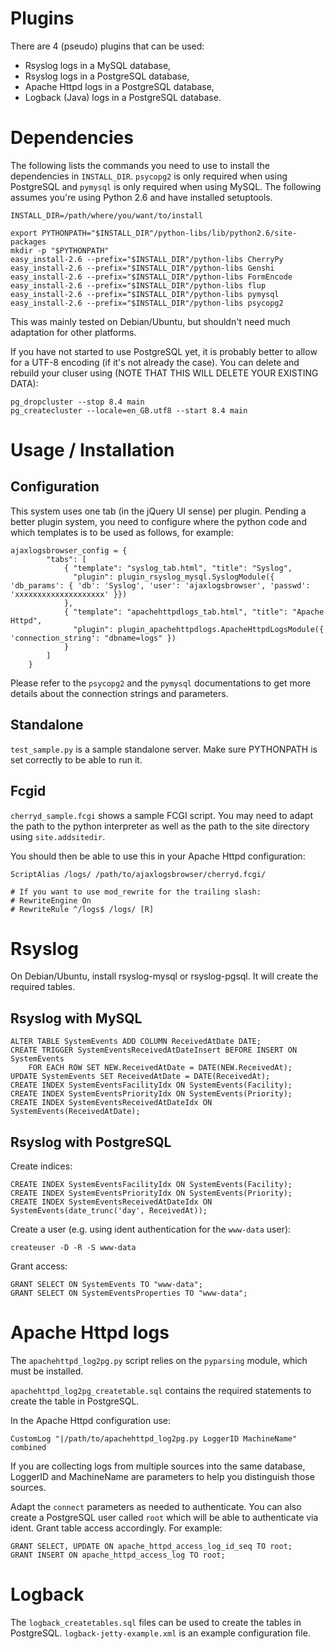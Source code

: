 Plugins
=======

There are 4 (pseudo) plugins that can be used:

  - Rsyslog logs in a MySQL database,
  - Rsyslog logs in a PostgreSQL database,
  - Apache Httpd logs in a PostgreSQL database,
  - Logback (Java) logs in a PostgreSQL database.


Dependencies
============

The following lists the commands you need to use to install the dependencies
in `INSTALL_DIR`.
`psycopg2` is only required when using PostgreSQL and `pymysql` is only 
required when using MySQL.
The following assumes you're using Python 2.6 and have installed setuptools.


    INSTALL_DIR=/path/where/you/want/to/install
    
    export PYTHONPATH="$INSTALL_DIR"/python-libs/lib/python2.6/site-packages
    mkdir -p "$PYTHONPATH"
    easy_install-2.6 --prefix="$INSTALL_DIR"/python-libs CherryPy
    easy_install-2.6 --prefix="$INSTALL_DIR"/python-libs Genshi
    easy_install-2.6 --prefix="$INSTALL_DIR"/python-libs FormEncode
    easy_install-2.6 --prefix="$INSTALL_DIR"/python-libs flup
    easy_install-2.6 --prefix="$INSTALL_DIR"/python-libs pymysql
    easy_install-2.6 --prefix="$INSTALL_DIR"/python-libs psycopg2


This was mainly tested on Debian/Ubuntu, but shouldn't need much adaptation
for other platforms.


If you have not started to use PostgreSQL yet, it is probably better to allow
for a UTF-8 encoding (if it's not already the case). You can delete and 
rebuild your cluser using (NOTE THAT THIS WILL DELETE YOUR EXISTING DATA):

    pg_dropcluster --stop 8.4 main
    pg_createcluster --locale=en_GB.utf8 --start 8.4 main



Usage / Installation
====================

Configuration
-------------

This system uses one tab (in the jQuery UI sense) per plugin.
Pending a better plugin system, you need to configure where the python code and 
which templates is to be used as follows, for example:


    ajaxlogsbrowser_config = {
            "tabs": [
                { "template": "syslog_tab.html", "title": "Syslog",
                  "plugin": plugin_rsyslog_mysql.SyslogModule({ 'db_params': { 'db': 'Syslog', 'user': 'ajaxlogsbrowser', 'passwd': 'xxxxxxxxxxxxxxxxxxxx' }})
                },
                { "template": "apachehttpdlogs_tab.html", "title": "Apache Httpd",
                  "plugin": plugin_apachehttpdlogs.ApacheHttpdLogsModule({ 'connection_string': "dbname=logs" })
                }
            ]
        }



Please refer to the `psycopg2` and the `pymysql` documentations to get more
details about the connection strings and parameters.


Standalone
----------

`test_sample.py` is a sample standalone server. Make sure PYTHONPATH is set 
correctly to be able to run it.


Fcgid
-----

`cherryd_sample.fcgi` shows a sample FCGI script.
You may need to adapt the path to the python interpreter as well as the
path to the site directory using `site.addsitedir`.

You should then be able to use this in your Apache Httpd configuration:

    ScriptAlias /logs/ /path/to/ajaxlogsbrowser/cherryd.fcgi/
    
    # If you want to use mod_rewrite for the trailing slash:
    # RewriteEngine On
    # RewriteRule ^/logs$ /logs/ [R]


Rsyslog
=======

On Debian/Ubuntu, install rsyslog-mysql or rsyslog-pgsql. It will create
the required tables.

Rsyslog with MySQL
------------------

	ALTER TABLE SystemEvents ADD COLUMN ReceivedAtDate DATE;
	CREATE TRIGGER SystemEventsReceivedAtDateInsert BEFORE INSERT ON SystemEvents
	    FOR EACH ROW SET NEW.ReceivedAtDate = DATE(NEW.ReceivedAt);
	UPDATE SystemEvents SET ReceivedAtDate = DATE(ReceivedAt);
	CREATE INDEX SystemEventsFacilityIdx ON SystemEvents(Facility);
	CREATE INDEX SystemEventsPriorityIdx ON SystemEvents(Priority);
	CREATE INDEX SystemEventsReceivedAtDateIdx ON SystemEvents(ReceivedAtDate);

Rsyslog with PostgreSQL
-----------------------

Create indices:

	CREATE INDEX SystemEventsFacilityIdx ON SystemEvents(Facility);
	CREATE INDEX SystemEventsPriorityIdx ON SystemEvents(Priority);
	CREATE INDEX SystemEventsReceivedAtDateIdx ON SystemEvents(date_trunc('day', ReceivedAt));

Create a user (e.g. using ident authentication for the `www-data` user):

    createuser -D -R -S www-data

Grant access:

    GRANT SELECT ON SystemEvents TO "www-data";
    GRANT SELECT ON SystemEventsProperties TO "www-data";
    


Apache Httpd logs
=================


The `apachehttpd_log2pg.py` script relies on the `pyparsing` module, which 
must be installed.

`apachehttpd_log2pg_createtable.sql` contains the required statements to 
create the table in PostgreSQL.

In the Apache Httpd configuration use:

    CustomLog "|/path/to/apachehttpd_log2pg.py LoggerID MachineName" combined

If you are collecting logs from multiple sources into the same database, 
LoggerID and MachineName are parameters to help you distinguish those sources.

Adapt the `connect` parameters as needed to authenticate. You can also create
a PostgreSQL user called `root` which will be able to authenticate via ident.
Grant table access accordingly. For example:

    GRANT SELECT, UPDATE ON apache_httpd_access_log_id_seq TO root;
    GRANT INSERT ON apache_httpd_access_log TO root;


Logback
=======

The `logback_createtables.sql` files can be used to create the tables in 
PostgreSQL. `logback-jetty-example.xml` is an example configuration file.

